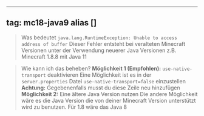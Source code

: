 
---
tag: mc18-java9
alias []
---

> Was bedeutet `java.lang.RuntimeException: Unable to access address of buffer`
Dieser Fehler entsteht bei veralteten Minecraft Versionen unter der Verwendung neuerer Java Versionen
z.B. Minecraft 1.8.8 mit Java 11

> Wie kann ich das beheben?
**Möglichkeit 1 (Empfohlen):** `use-native-transport` deaktivieren
Eine Möglichkeit ist es in der `server.properties` Datei `use-native-transport=false` einzustellen
**Achtung:** Gegebenenfalls musst du diese Zeile neu hinzufügen
**Möglichkeit 2:** Eine ältere Java Version nutzen
Die andere Möglichkeit wäre es die Java Version die von deiner Minecraft Version unterstützt wird zu benutzen.
Für 1.8 wäre das Java 8
